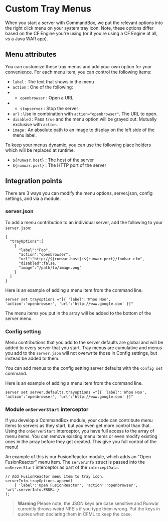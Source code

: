 # Custom Tray Menus

When you start a server with CommandBox, we put the relevant options into the right click menu on your system tray icon.  Note, these options differ based on the CF Engine you're using (or if you're using a CF Engine at all, vs a Java WAR app).

## Menu attributes

You can customize these tray menus and add your own option for your convenience.  For each menu item, you can control the following items:
* `label` : The text that shows in the menu
* `action` : One of the following:
* * `openbrowser` : Open a URL
* * `stopserver` : Stop the server
* `url` : Use in combination with `action="openbrowser"`.  The URL to open.
* `disabled` : Pass `true` and the menu option will be grayed out. Mutually exclusive with `action`.
* `image` : An absolute path to an image to display on the left side of the menu label.

To keep your menus dynamic, you can use the following place holders which will be replaced at runtime.
* `${runwar.host}` : The host of the server
* `${runwar.port}` : The HTTP port of the server


## Integration points
There are 3 ways you can modify the menu options, server.json, config settings, and via a module.

### server.json
To add a menu contribution to an individual server, add the following to your `server.json`:

```
{
  "trayOptions":[
    {
      "label":"Foo",
      "action":"openbrowser",
      "url":"http://${runwar.host}:${runwar.port}/foobar.cfm",
      "disabled":false,
      "image":"/path/to/image.png"
    }
  ]
}
```

Here is an example of adding a menu item from the command line.
```
server set trayoptions ="[{ 'label':'Whoo Hoo', 'action':'openbrowser', 'url':'http://www.google.com' }]"
```

The menu items you put in the array will be added to the bottom of the server menu.

### Config setting
Menu contributions that you add to the server defaults are global and will be added to every server that you start.  Tray menus are cumulative and menus you add to the `server.json` will not overwrite those in Config settings, but instead be added to them.

You can add menus to the config setting server defaults with the `config set` command.

Here is an example of adding a menu item from the command line.
```
server set server.defaults.trayoptions ="[{ 'label':'Whoo Hoo', 'action':'openbrowser', 'url':'http://www.google.com' }]"
```

### Module `onServerStart` interceptor
If you develop a CommandBox module, your code can contribute menu items to servers as they start, but you even get more control than that.  Using the `onServerStart` interceptor, you have full access to the array of menu items.  You can remove existing menu items or even modify existing ones in the array before they get created.  This give you full control of the menu!

An example of this is our FusionReactor module, which adds an "Open FusionReactor" menu item.  The `serverInfo` struct is passed into the `onServerStart` interceptor as part of the `interceptData`.
```
// Add FusionReactor menu item to tray icon.
serverInfo.trayOptions.append(
	{ 'label':'Open FusionReactor', 'action':'openbrowser', 'url':serverInfo.FRURL }
);
```

> **Warning** Please note, the JSON keys are case sensitive and Runwar currently throws weird NPE's if you type them wrong.  Put the keys in quotes when declaring them in CFML to keep the case.